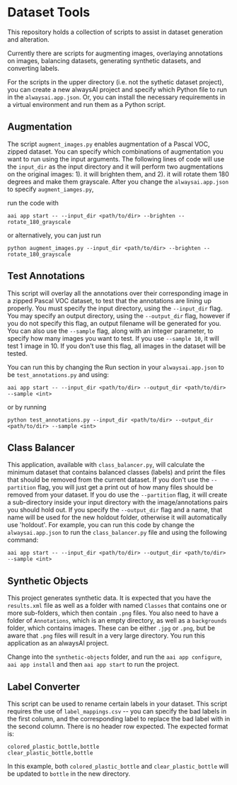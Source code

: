 # Dataset Tools
This repository holds a collection of scripts to assist in dataset generation and alteration.

Currently there are scripts for augmenting images, overlaying annotations on images, balancing datasets, generating synthetic datasets, and converting labels.

For the scripts in the upper directory (i.e. not the sythetic dataset project), you can create a new alwaysAI project and specify which Python file to run in the `alwaysai.app.json`. Or, you can install the necessary requirements in a virtual environment and run them as a Python script.


## Augmentation
The script `augment_images.py` enables augmentation of a Pascal VOC, zipped dataset. You can specify which combinations of augmentation you want to run using the input arguments. The following lines of code will use the `input_dir` as the input directory and it will perform two augmentations on the original images: 1). it will brighten them, and 2). it will rotate them 180 degrees and make them grayscale. After you change the `alwaysai.app.json` to specify `augment_iamges.py`,

run the code with  

```aai app start -- --input_dir <path/to/dir> --brighten --rotate_180_grayscale```

or alternatively, you can just run

```python augment_images.py --input_dir <path/to/dir> --brighten --rotate_180_grayscale```

## Test Annotations
This script will overlay all the annotations over their corresponding image in a zipped Pascal VOC dataset, to test that the annotations are lining up properly. You must specify the input directory, using the `--input_dir` flag. You may specify an output directory, using the `--output_dir` flag, however if you do not specify this flag, an output filename will be generated for you. You can also use the `--sample` flag, along with an integer parameter, to specify how many images you want to test. If you use `--sample 10`, it will test 1 image in 10. If you don't use this flag, all images in the dataset will be tested.

You can run this by changing the Run section in your `alwaysai.app.json` to be `test_annotations.py` and using:

```aai app start -- --input_dir <path/to/dir> --output_dir <path/to/dir> --sample <int>```

or by running

```python test_annotations.py --input_dir <path/to/dir> --output_dir <path/to/dir> --sample <int>```

## Class Balancer
This application, available with `class_balancer.py`, will calculate the minimum dataset that contains balanced classes (labels) and print the files that should be removed from the current dataset. If you don't use the `--partition` flag, you will just get a print out of how many files should be removed from your dataset. If you do use the `--partition` flag, it will create a sub-directory inside your input directory with the image/annotations pairs you should hold out. If you specify the `--output_dir` flag and a name, that name will be used for the new holdout folder, otherwise it will automatically use 'holdout'. For example, you can run this code by change the `alwaysai.app.json` to run the `class_balancer.py` file and using the following command: 

```aai app start -- --input_dir <path/to/dir> --output_dir <path/to/dir> --sample <int>```

## Synthetic Objects
This project generates synthetic data. It is expected that you have the `results.xml` file as well as a folder with named `Classes` that contains one or more sub-folders, which then contain `.png` files. You also need to have a folder of `Annotations`, which is an empty directory, as well as a `backgrounds` folder, which contains images. These can be either `.jpg` or `.png`, but be aware that `.png` files will result in a very large directory. You run this application as an alwaysAI project. 

Change into the `synthetic-objects` folder, and run the `aai app configure`, `aai app install` and then `aai app start` to run the project.

## Label Converter
This script can be used to rename certain labels in your dataset. This script requires the use of `label_mappings.csv` -- you can specify the bad labels in the first column, and the corresponding label to replace the bad label with in the second column. There is no header row expected. The expected format is:
```
colored_plastic_bottle,bottle
clear_plastic_bottle,bottle
```

In this example, both `colored_plastic_bottle` and `clear_plastic_bottle` will be updated to `bottle` in the new directory.